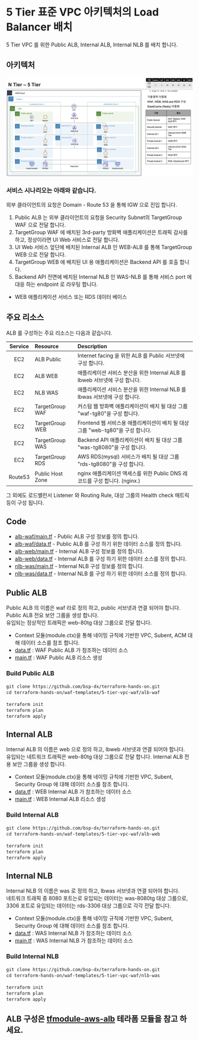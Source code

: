 # 5 Tier 표준 VPC 아키텍처의 Load Balancer 배치 

5 Tier VPC 를 위한 Public ALB, Internal ALB, Internal NLB 를 배치 합니다. 

## 아키텍처 

![vpc5tier-n1](../../samples/images/waf-vpc5tier-n1.png)

### 서비스 시나리오는 아래와 같습니다.  
외부 클라이언트의 요청은 Domain - Route 53 을 통해 IGW 으로 진입 합니다. 
1. Public ALB 는 외부 클라이언트의 요청을 Security Subnet의 TargetGroup WAF 으로 전달 합니다.
2. TargetGroup WAF 에 배치된 3rd-party 방화벽 애플리케이션은 트래픽 감사를 하고, 정상이라면 UI Web 서비스로 전달 합니다.
3. UI Web 서비스 앞단에 배치된 Internal ALB 인 WEB-ALB 를 통해 TargetGroup WEB 으로 전달 합니다.
4. TargetGroup WEB 에 배치된 UI 용 애플리케이션은 Backend API 를 호출 합니다.
5. Backend API 전면에 배치된 Internal NLB 인 WAS-NLB 를 통해 서비스 port 에 대응 하는 endpoint 로 라우팅 합니다.  
 * WEB 애플리케이션 서비스 또는 RDS 데이터 베이스

## 주요 리소스

ALB 를 구성하는 주요 리소스는 다음과 같습니다.

|  Service          | Resource              |  Description |
| :-------------:   | :-------------        | :----------- |
| EC2               | ALB Public            | Internet facing 을 위한 ALB 를 Public 서브넷에 구성 합니다. |
| EC2               | ALB WEB               | 애플리케이션 서비스 분산을 위한 Internal ALB 를 lbweb 서브넷에 구성 합니다. |
| EC2               | NLB WAS               | 애플리케이션 서비스 분산을 위한 Internal NLB 를 lbwas 서브넷에 구성 합니다. |
| EC2               | TargetGroup WAF       | 커스텀 웹 방화벽 애플리케이션이 배치 될 대상 그룹 "waf-tg80"을 구성 합니다. |
| EC2               | TargetGroup WEB       | Frontend 웹 서비스용 애플리케이션이 배치 될 대상 그룹 "web-tg80"을 구성 합니다. |
| EC2               | TargetGroup WAS       | Backend API 애플리케이션이 배치 될 대상 그룹 "was-tg8080"을 구성 합니다. |
| EC2               | TargetGroup RDS       | AWS RDS(mysql) 서비스가 배치 될 대상 그룹 "rds-tg8080"을 구성 합니다. |
| Route53           | Public Host Zone      | nginx 애플리케이션 액세스를 위한 Public DNS 레코드를 구성 합니다. (nginx.<domain>) |

그 외에도 로드밸런서 Listener 와 Routing Rule, 대상 그룹의 Health check 매트릭 등이 구성 됩니다. 


## Code
- [alb-waf/main.tf](alb-waf/main.tf) - Public ALB 구성 정보를 정의 합니다.
- [alb-waf/data.tf](alb-waf/data.tf) - Public ALB 를 구성 하기 위한 데이터 소스를 정의 합니다.
- [alb-web/main.tf](alb-web/main.tf) - Internal ALB 구성 정보를 정의 합니다.
- [alb-web/data.tf](alb-web/data.tf) - Internal ALB 를 구성 하기 위한 데이터 소스를 정의 합니다.
- [nlb-was/main.tf](nlb-was/main.tf) - Internal NLB 구성 정보를 정의 합니다.
- [nlb-was/data.tf](nlb-was/data.tf) - Internal NLB 를 구성 하기 위한 데이터 소스를 정의 합니다.


## Public ALB
Public ALB 의 이름은 waf 라로 정의 하고, public 서브넷과 연결 되어야 합니다.  
Public ALB 전요 보안 그룹을 생성 합니다.  
유입되는 정상적인 트래픽은 web-80tg 대상 그룹으로 전달 합니다.

- Context 모듈(module.ctx)을 통해 네이밍 규칙에 기반한 VPC, Subent, ACM 대해 데이터 소스를 참조 합니다.
- [data.tf](alb-waf/data.tf) : WAF Public ALB 가 참조하는 데이터 소스 
- [main.tf](alb-waf/main.tf) : WAF Public ALB 리소스 생성


### Build Public ALB

```shell
git clone https://github.com/bsp-dx/terraform-hands-on.git
cd terraform-hands-on/waf-templates/5-tier-vpc-waf/alb-waf

terraform init
terraform plan
terraform apply
```


## Internal ALB
Internal ALB 의 이름은 web 으로 정의 하고, lbweb 서브넷과 연결 되어야 합니다.  
유입되는 네트워크 트래픽은 web-80tg 대상 그룹으로 전달 합니다.
Internal ALB 전용 보안 그룹을 생성 합니다. 

- Context 모듈(module.ctx)을 통해 네이밍 규칙에 기반한 VPC, Subent, Security Group 에 대해 데이터 소스를 참조 합니다.
- [data.tf](alb-web/data.tf) : WEB Internal ALB 가 참조하는 데이터 소스
- [main.tf](alb-web/main.tf) : WEB Internal ALB 리소스 생성


### Build Internal ALB

```shell
git clone https://github.com/bsp-dx/terraform-hands-on.git
cd terraform-hands-on/waf-templates/5-tier-vpc-waf/alb-web

terraform init
terraform plan
terraform apply
```


## Internal NLB
Internal NLB 의 이름은 was 로 정의 하고, lbwas 서브넷과 연결 되어야 합니다.  
네트워크 트래픽 중 8080 포트는로 유입되는 데이터는 was-8080tg 대상 그룹으로, 3306 포트로 유입되는 데이터는 rds-3306 대상 그룹으로 각각 전달 합니다.

- Context 모듈(module.ctx)을 통해 네이밍 규칙에 기반한 VPC, Subent, Security Group 에 대해 데이터 소스를 참조 합니다.
- [data.tf](nlb-was/data.tf) : WAS Internal NLB 가 참조하는 데이터 소스
- [main.tf](nlb-was/main.tf) : WAS Internal NLB 가 참조하는 데이터 소스

### Build Internal NLB

```shell
git clone https://github.com/bsp-dx/terraform-hands-on.git
cd terraform-hands-on/waf-templates/5-tier-vpc-waf/nlb-was

terraform init
terraform plan
terraform apply
```


ALB 구성은 [tfmodule-aws-alb](../../docs/tfmodule-aws-alb.md) 테라폼 모듈을 참고 하세요.
----------
